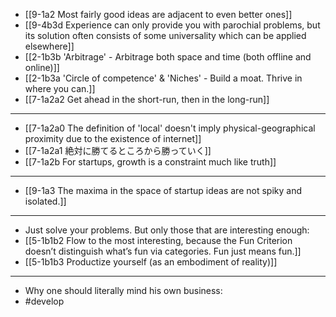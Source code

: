 - [[9-1a2 Most fairly good ideas are adjacent to even better ones]]
- [[9-4b3d Experience can only provide you with parochial problems, but its solution often consists of some universality which can be applied elsewhere]]
- [[2-1b3b 'Arbitrage' - Arbitrage both space and time (both offline and online)]]
- [[2-1b3a 'Circle of competence' & 'Niches' - Build a moat. Thrive in where you can.]]
- [[7-1a2a2 Get ahead in the short-run, then in the long-run]]
---
- [[7-1a2a0 The definition of 'local' doesn't imply physical-geographical proximity due to the existence of internet]]
- [[7-1a2a1 絶対に勝てるところから勝っていく]]
- [[7-1a2b For startups, growth is a constraint much like truth]]
---
- [[9-1a3 The maxima in the space of startup ideas are not spiky and isolated.]]
---
- Just solve your problems. But only those that are interesting enough:
- [[5-1b1b2 Flow to the most interesting, because the Fun Criterion doesn’t distinguish what’s fun via categories. Fun just means fun.]]
- [[5-1b1b3 Productize yourself (as an embodiment of reality)]]
---
- Why one should literally mind his own business:
- #develop

